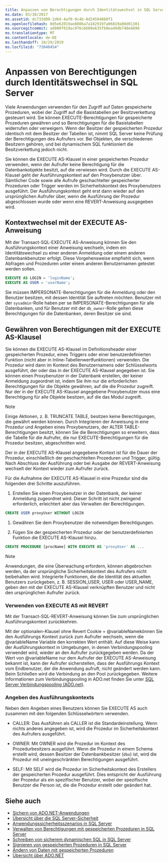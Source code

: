 ```yaml
---
title: Anpassen von Berechtigungen durch Identitätswechsel in SQL Server
ms.date: 03/30/2017
ms.assetid: dc733d09-1d6d-4af0-9c4b-8d24504860f1
ms.openlocfilehash: 0d5e62019ae8806a7a182919fa06819a08d01301
ms.sourcegitcommit: ad800f019ac976cb669e635fb0ea49db740e6890
ms.translationtype: MT
ms.contentlocale: de-DE
ms.lasthandoff: 10/29/2019
ms.locfileid: "73040454"
---
```

# <a name="customizing-permissions-with-impersonation-in-sql-server"></a>Anpassen von Berechtigungen durch Identitätswechsel in SQL Server
Viele Anwendungen verwenden für den Zugriff auf Daten gespeicherte Prozeduren, wobei der Zugriff auf die Basistabellen per Besitzverkettung gesteuert wird. Sie können EXECUTE-Berechtigungen für gespeicherte Prozeduren gewähren und so Berechtigungen für die Basistabellen widerrufen oder verweigern. Wenn der Besitzer der gespeicherten Prozedur identisch mit dem Besitzer der Tabellen ist, nimmt SQL Server keine Prüfung der Berechtigungen des Aufrufers vor. Bei Objekten, die verschiedenen Besitzern gehören, und bei dynamischem SQL funktioniert die Besitzverkettung jedoch nicht.  
  
 Sie können die EXECUTE AS-Klausel in einer gespeicherten Prozedur verwenden, wenn der Aufrufer keine Berechtigung für die Datenbankobjekte besitzt, auf die verwiesen wird. Durch die EXECUTE AS-Klausel geht der Ausführungskontext auf den Proxybenutzer über. Sämtlicher Code sowie alle Aufrufe geschachtelter gespeicherter Prozeduren oder Trigger werden im Sicherheitskontext des Proxybenutzers ausgeführt. Der Ausführungskontext geht erst dann wieder auf den ursprünglichen Aufrufer über, wenn die Ausführung der Prozedur abgeschlossen wurde oder wenn eine REVERT-Anweisung ausgegeben wird.  
  
## <a name="context-switching-with-the-execute-as-statement"></a>Kontextwechsel mit der EXECUTE AS-Anweisung  
 Mit der Transact-SQL-EXECUTE AS-Anweisung können Sie den Ausführungskontext einer Anweisung wechseln, indem ein Identitätswechsel zu einer anderen Anmeldung oder einem anderen Datenbankbenutzer erfolgt. Diese Vorgehensweise empfiehlt sich, wenn Abfragen und Prozeduren unter einem anderen Benutzernamen getestet werden sollen.  
  
```sql  
EXECUTE AS LOGIN = 'loginName';  
EXECUTE AS USER = 'userName';  
```  
  
 Sie müssen IMPERSONATE-Berechtigungen für die Anmeldung oder den Benutzer besitzen, mit dessen Identität Sie auftreten möchten. Benutzer mit der `sysadmin`-Rolle haben per se IMPERSONATE-Berechtigungen für alle Datenbanken, und für Benutzer mit der `db_owner`-Rolle gelten diese Berechtigungen für die Datenbanken, deren Besitzer sie sind.  
  
## <a name="granting-permissions-with-the-execute-as-clause"></a>Gewähren von Berechtigungen mit der EXECUTE AS-Klausel  
 Sie können die EXECUTE AS-Klausel im Definitionsheader einer gespeicherten Prozedur, eines Triggers oder einer benutzerdefinierten Funktion (nicht aber in Inline-Tabellenwertfunktionen) verwenden. Die Prozedur wird dann im Kontext des Benutzernamens oder Schlüsselworts ausgeführt, der oder das in der EXECUTE AS-Klausel angegeben ist. Sie können einen Proxybenutzer in der Datenbank erstellen, der keiner Anmeldung zugeordnet ist, indem Sie ihm nur die erforderlichen Berechtigungen für die Objekte gewähren, auf die die Prozedur zugreift. Nur der in der EXECUTE AS-Klausel angegebene Proxybenutzer muss eine Berechtigung für alle Objekte besitzen, auf die das Modul zugreift.  
  
> [!NOTE]
> Einige Aktionen, z. B. TRUNCATE TABLE, besitzen keine Berechtigungen, die gewährt werden können. Durch Integrieren der Anweisung in eine Prozedur und Angeben eines Proxybenutzers, der ALTER TABLE-Berechtigungen besitzt, können Sie die Berechtigungen so erweitern, dass die Tabelle für die Aufrufer, die nur EXECUTE-Berechtigungen für die Prozedur besitzen, abgeschnitten wird.  
  
 Der in der EXECUTE AS-Klausel angegebene Kontext ist für die Dauer der Prozedur, einschließlich der geschachtelten Prozeduren und Trigger, gültig. Nach Abschluss der Ausführung oder bei Ausgabe der REVERT-Anweisung wechselt der Kontext wieder zum Aufrufer zurück.  
  
 Für die Aufnahme der EXECUTE AS-Klausel in eine Prozedur sind die folgenden drei Schritte auszuführen.  
  
1. Erstellen Sie einen Proxybenutzer in der Datenbank, der keiner Anmeldung zugeordnet wird. Dieser Schritt ist nicht zwingend erforderlich, erleichtert aber das Verwalten der Berechtigungen.  
  
```sql
CREATE USER proxyUser WITHOUT LOGIN  
```  
  
1. Gewähren Sie dem Proxybenutzer die notwendigen Berechtigungen.  
  
2. Fügen Sie der gespeicherten Prozedur oder der benutzerdefinierten Funktion die EXECUTE AS-Klausel hinzu.  
  
```sql
CREATE PROCEDURE [procName] WITH EXECUTE AS 'proxyUser' AS ...  
```  
  
> [!NOTE]
> Anwendungen, die eine Überwachung erfordern, können abgebrochen werden, da der ursprüngliche Sicherheitskontext des Aufrufers nicht beibehalten wird. Integrierte Funktionen, die die Identität des aktuellen Benutzers zurückgeben, z. B. SESSION_USER, USER oder USER_NAME, geben den mit der EXECUTE AS-Klausel verknüpften Benutzer und nicht den ursprünglichen Aufrufer zurück.  
  
### <a name="using-execute-as-with-revert"></a>Verwenden von EXECUTE AS mit REVERT  
 Mit der Transact-SQL-REVERT-Anweisung  können Sie zum ursprünglichen Ausführungskontext zurückkehren.  
  
 Mit der optionalen-Klausel ohne Revert Cookie = @variableNamekönnen Sie den Ausführungs Kontext zurück zum Aufrufer wechseln, wenn die @variableName Variable den korrekten Wert enthält. Auf diese Weise kann der Ausführungskontext in Umgebungen, in denen Verbindungspooling verwendet wird, wieder an den Aufrufer zurückgegeben werden. Da der Wert von @variableName nur dem Aufrufer der EXECUTE AS-Anweisung bekannt ist, kann der Aufrufer sicherstellen, dass der Ausführungs Kontext vom Endbenutzer, der die Anwendung aufruft, nicht geändert werden kann. Beim Schließen wird die Verbindung an den Pool zurückgegeben. Weitere Informationen zum Verbindungspooling in ADO.net finden Sie unter [SQL Server Verbindungspooling (ADO.net)](../sql-server-connection-pooling.md).  
  
### <a name="specifying-the-execution-context"></a>Angeben des Ausführungskontexts  
 Neben dem Angeben eines Benutzers können Sie EXECUTE AS auch zusammen mit den folgenden Schlüsselwörtern verwenden.  
  
- CALLER: Das Ausführen als CALLER ist die Standardeinstellung. Wenn nichts anderes angegeben ist, wird die Prozedur im Sicherheitskontext des Aufrufers ausgeführt.  
  
- OWNER: Mit OWNER wird die Prozedur im Kontext des Prozedurbesitzers ausgeführt. Wenn die Prozedur in einem Schema erstellt wird, dessen Besitzer der Datenbankbesitzer (`dbo`) ist, wird die Prozedur mit uneingeschränkten Berechtigungen ausgeführt.  
  
- SELF: Mit SELF wird die Prozedur im Sicherheitskontext des Erstellers der gespeicherten Prozedur ausgeführt. Dies entspricht der Ausführung der Prozedur als ein spezifischer Benutzer, wobei der spezifische Benutzer die Person ist, die die Prozedur erstellt oder geändert hat.  
  
## <a name="see-also"></a>Siehe auch

- [Sichern von ADO.NET-Anwendungen](../securing-ado-net-applications.md)
- [Übersicht über die SQL Server-Sicherheit](overview-of-sql-server-security.md)
- [Anwendungssicherheitsszenarios in SQL Server](application-security-scenarios-in-sql-server.md)
- [Verwalten von Berechtigungen mit gespeicherten Prozeduren in SQL Server](managing-permissions-with-stored-procedures-in-sql-server.md)
- [Schreiben von sicherem dynamischen SQL in SQL Server](writing-secure-dynamic-sql-in-sql-server.md)
- [Signieren von gespeicherten Prozeduren in SQL Server](signing-stored-procedures-in-sql-server.md)
- [Ändern von Daten mit gespeicherten Prozeduren](../modifying-data-with-stored-procedures.md)
- [Übersicht über ADO.NET](../ado-net-overview.md)
